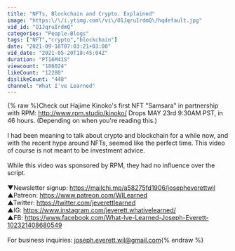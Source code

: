 ```yaml
---
title: "NFTs, Blockchain and Crypto. Explained"
image: "https:\/\/i.ytimg.com\/vi\/O1JqruIrdmQ\/hqdefault.jpg"
vid_id: "O1JqruIrdmQ"
categories: "People-Blogs"
tags: ["NFT","crypto","blockchain"]
date: "2021-09-18T07:03:21+03:00"
vid_date: "2021-05-20T18:45:04Z"
duration: "PT16M41S"
viewcount: "186024"
likeCount: "12280"
dislikeCount: "448"
channel: "What I've Learned"
---
```

{% raw %}Check out Hajime Kinoko's first NFT &quot;Samsara&quot; in partnership with RPM: <a rel="nofollow" target="blank" href="http://www.rpm.studio/kinoko/">http://www.rpm.studio/kinoko/</a>  Drops MAY 23rd 9:30AM PST, in 46 hours. (Depending on when you're reading this.)<br /><br />I had been meaning to talk about crypto and blockchain for a while now, and with the recent hype around NFTs, seemed like the perfect time. This video of course is not meant to be investment advice.<br /><br />While this video was sponsored by RPM, they had no influence over the script.  <br /><br />▼Newsletter signup: <a rel="nofollow" target="blank" href="https://mailchi.mp/a58275fd1906/josepheverettwil">https://mailchi.mp/a58275fd1906/josepheverettwil</a><br />▲Patreon: <a rel="nofollow" target="blank" href="https://www.patreon.com/WILearned">https://www.patreon.com/WILearned</a><br />▲Twitter: <a rel="nofollow" target="blank" href="https://twitter.com/jeverettlearned">https://twitter.com/jeverettlearned</a><br />▲IG: <a rel="nofollow" target="blank" href="https://www.instagram.com/jeverett.whativelearned/">https://www.instagram.com/jeverett.whativelearned/</a><br />▲FB: <a rel="nofollow" target="blank" href="https://www.facebook.com/What-Ive-Learned-Joseph-Everett-102321408680549">https://www.facebook.com/What-Ive-Learned-Joseph-Everett-102321408680549</a><br /><br />For business inquiries: joseph.everett.wil@gmail.com{% endraw %}
